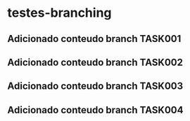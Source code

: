 # testes-branching

## Adicionado conteudo branch TASK001

## Adicionado conteudo branch TASK002

## Adicionado conteudo branch TASK003

## Adicionado conteudo branch TASK004
